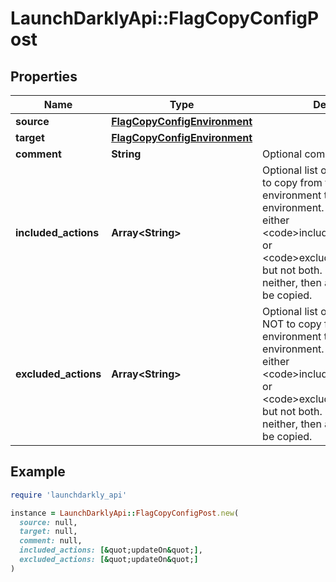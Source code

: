 # LaunchDarklyApi::FlagCopyConfigPost

## Properties

| Name | Type | Description | Notes |
| ---- | ---- | ----------- | ----- |
| **source** | [**FlagCopyConfigEnvironment**](FlagCopyConfigEnvironment.md) |  |  |
| **target** | [**FlagCopyConfigEnvironment**](FlagCopyConfigEnvironment.md) |  |  |
| **comment** | **String** | Optional comment | [optional] |
| **included_actions** | **Array&lt;String&gt;** | Optional list of the flag changes to copy from the source environment to the target environment. You may include either &lt;code&gt;includedActions&lt;/code&gt; or &lt;code&gt;excludedActions&lt;/code&gt;, but not both. If you include neither, then all flag changes will be copied. | [optional] |
| **excluded_actions** | **Array&lt;String&gt;** | Optional list of the flag changes NOT to copy from the source environment to the target environment. You may include either  &lt;code&gt;includedActions&lt;/code&gt; or &lt;code&gt;excludedActions&lt;/code&gt;, but not both. If you include neither, then all flag changes will be copied. | [optional] |

## Example

```ruby
require 'launchdarkly_api'

instance = LaunchDarklyApi::FlagCopyConfigPost.new(
  source: null,
  target: null,
  comment: null,
  included_actions: [&quot;updateOn&quot;],
  excluded_actions: [&quot;updateOn&quot;]
)
```

